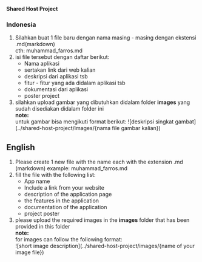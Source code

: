 **Shared Host Project**  

### Indonesia  
1. Silahkan buat 1 file baru dengan nama masing - masing dengan ekstensi .md(markdown)  
cth: muhammad_farros.md  
2. isi file tersebut dengan daftar berikut:
   - Nama aplikasi  
   - sertakan link dari web kalian
   - deskripsi dari aplikasi tsb  
   - fitur - fitur yang ada didalam aplikasi tsb  
   - dokumentasi dari aplikasi  
   - poster project  
3. silahkan upload gambar yang dibutuhkan didalam folder **images** yang sudah disediakan didalam folder ini   
  **note:**  
  untuk gambar bisa mengikuti format berikut:
  ![deskripsi singkat gambat](../shared-host-project/images/{nama file gambar kalian})

## English
1. Please create 1 new file with the name each with the extension .md (markdown)
example: muhammad_farros.md
2. fill the file with the following list:  
    - App name  
    - Include a link from your website  
    - description of the application page  
    - the features in the application  
    - documentation of the application  
    - project poster  
3. please upload the required images in the **images** folder that has been provided in this folder  
**note:**  
   for images can follow the following format:  
   ![short image description](../shared-host-project/images/{name of your image file})
